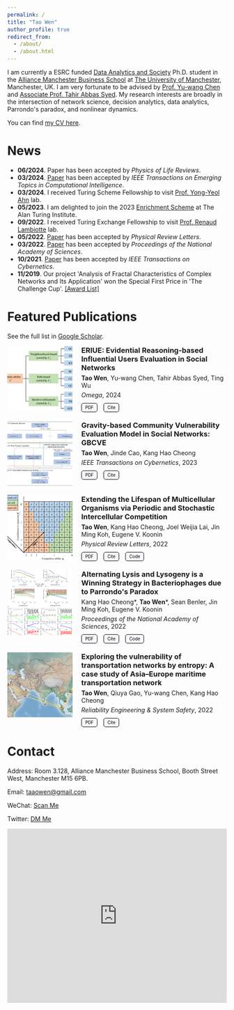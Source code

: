 ```yaml
---
permalink: /
title: "Tao Wen"
author_profile: true
redirect_from: 
  - /about/
  - /about.html
---
```



I am currently a ESRC funded [Data Analytics and Society](https://datacdt.org/) Ph.D. student in the [Alliance Manchester Business School](https://www.alliancembs.manchester.ac.uk/) at [The University of Manchester](https://www.manchester.ac.uk/), Manchester, UK. I am very fortunate to be advised by [Prof. Yu-wang Chen](https://www.research.manchester.ac.uk/portal/yu-wang.chen.html) and [Associate Prof. Tahir Abbas Syed](https://www.research.manchester.ac.uk/portal/tahirabbas.syed.html). My research interests are broadly in the intersection of network science, decision analytics, data analytics, Parrondo's paradox, and nonlinear dynamics.

You can find [my CV here](../assets/CV_TaoWEN.pdf).


News
======

- **06/2024**. Paper has been accepted by *Physics of Life Reviews*.
- **03/2024**. [Paper](https://ieeexplore.ieee.org/abstract/document/10473174) has been accepted by *IEEE Transactions on Emerging Topics in Computational Intelligence*.
- **03/2024**. I received Turing Scheme Fellowship to visit [Prof. Yong-Yeol Ahn](https://yongyeol.com/) lab.
- **05/2023**. I am delighted to join the 2023 [Enrichment Scheme](https://www.turing.ac.uk/work-turing/studentships/enrichment) at The Alan Turing Institute.
- **09/2022**. I received Turing Exchange Fellowship to visit [Prof. Renaud Lambiotte](https://www.maths.ox.ac.uk/people/renaud.lambiotte) lab.
- **05/2022**. [Paper](https://journals.aps.org/prl/abstract/10.1103/PhysRevLett.128.218101) has been accepted by *Physical Review Letters*.
- **03/2022**. [Paper](https://www.pnas.org/doi/abs/10.1073/pnas.2115145119) has been accepted by *Proceedings of the National Academy of Sciences*.
- **10/2021**. [Paper](https://ieeexplore.ieee.org/document/9619865) has been accepted by *IEEE Transactions on Cybernetics*.
- **11/2019**. Our project 'Analysis of Fractal Characteristics of Complex Networks and Its Application' won the Special First Price in 'The Challenge Cup'. [\[Award List\]](https://www.tiaozhanbei.net/article/15729/)


Featured Publications
======
See the full list in <a href="{{[site.author.googlescholar](https://scholar.google.com/citations?hl=en&user=edoHbXEAAAAJ)}}">Google Scholar</a>.

<div style="display: flex; align-items: flex-start; margin-bottom: 20px;">
  <div style="flex-shrink: 0; width: 150px; height: 150px; overflow: hidden; margin-right: 20px;">
    <img src="/images/ERIUE.png" alt="Article Image" style="width: 100%; height: 100%; object-fit: cover;">
  </div>
  <div style="flex-grow: 1;">
    <h3 style="margin: 0;">ERIUE: Evidential Reasoning-based Influential Users Evaluation in Social Networks</h3>
    <p style="margin: 5px 0;"><b>Tao Wen</b>, Yu-wang Chen, Tahir Abbas Syed, Ting Wu</p>
    <p style="margin: 5px 0;"><i>Omega</i>, 2024</p>
    <div style="margin-top: 10px;">
      <a href="https://doi.org/10.1016/j.omega.2023.102945" target="_blank" style="display: inline-block; padding: 4px 8px; margin-right: 10px; border: 1px solid #000000; border-radius: 5px; background-color: #F8F8FF; color: black; text-decoration: none; font-size: 0.7em;">PDF</a>
      <a href="https://scholar.googleusercontent.com/scholar.bib?q=info:TCKWBpNYVaoJ:scholar.google.com/&output=citation&scisdr=ClEyMQQIEI6Hrwk32EA:AFWwaeYAAAAAZqAxwEDBuBD5SF5g8rByRxCewbU&scisig=AFWwaeYAAAAAZqAxwGfW1zjJyD_udaKIALHOG3w&scisf=4&ct=citation&cd=-1&hl=en" target="_blank" style="display: inline-block; padding: 4px 8px; margin-right: 10px; border: 1px solid #000000; border-radius: 5px; background-color: #F8F8FF; color: black; text-decoration: none; font-size: 0.7em;">Cite</a>
    </div>
  </div>
</div>

<div style="display: flex; align-items: flex-start; margin-bottom: 20px;">
  <div style="flex-shrink: 0; width: 150px; height: 150px; overflow: hidden; margin-right: 20px;">
    <img src="/images/GBCVE.png" alt="Article Image" style="width: 100%; height: 100%; object-fit: cover;">
  </div>
  <div style="flex-grow: 1;">
    <h3 style="margin: 0;">Gravity-based Community Vulnerability Evaluation Model in Social Networks: GBCVE</h3>
    <p style="margin: 5px 0;"><b>Tao Wen</b>, Jinde Cao, Kang Hao Cheong</p>
    <p style="margin: 5px 0;"><i>IEEE Transactions on Cybernetics</i>, 2023</p>
    <div style="margin-top: 10px;">
      <a href="https://doi.org/10.1109/TCYB.2021.3123081" target="_blank" style="display: inline-block; padding: 4px 8px; margin-right: 10px; border: 1px solid #000000; border-radius: 5px; background-color: #F8F8FF; color: black; text-decoration: none; font-size: 0.7em;">PDF</a>
      <a href="https://scholar.googleusercontent.com/scholar.bib?q=info:gnhq70P2rRIJ:scholar.google.com/&output=citation&scisdr=ClEyMQQIEI6Hrwk3a2s:AFWwaeYAAAAAZqAxc2sDWeYcXy_MptRU9NgkSt4&scisig=AFWwaeYAAAAAZqAxc-309Wec4oRWFsIVLSNkusA&scisf=4&ct=citation&cd=-1&hl=en" target="_blank" style="display: inline-block; padding: 4px 8px; margin-right: 10px; border: 1px solid #000000; border-radius: 5px; background-color: #F8F8FF; color: black; text-decoration: none; font-size: 0.7em;">Cite</a>
    </div>
  </div>
</div>

<div style="display: flex; align-items: flex-start; margin-bottom: 20px;">
  <div style="flex-shrink: 0; width: 150px; height: 150px; overflow: hidden; margin-right: 20px;">
    <img src="/images/Extending.png" alt="Article Image" style="width: 100%; height: 100%; object-fit: cover;">
  </div>
  <div style="flex-grow: 1;">
    <h3 style="margin: 0;">Extending the Lifespan of Multicellular Organisms via Periodic and Stochastic Intercellular Competition</h3>
    <p style="margin: 5px 0;"><b>Tao Wen</b>, Kang Hao Cheong, Joel Weijia Lai, Jin Ming Koh, Eugene V. Koonin</p>
    <p style="margin: 5px 0;"><i>Physical Review Letters</i>, 2022</p>
    <div style="margin-top: 10px;">
      <a href="https://doi.org/10.1103/PhysRevLett.128.218101" target="_blank" style="display: inline-block; padding: 4px 8px; margin-right: 10px; border: 1px solid #000000; border-radius: 5px; background-color: #F8F8FF; color: black; text-decoration: none; font-size: 0.7em;">PDF</a>
      <a href="https://scholar.googleusercontent.com/scholar.bib?q=info:HPYlUqAWflEJ:scholar.google.com/&output=citation&scisdr=ClEyMQQIEI6Hrwk0wMQ:AFWwaeYAAAAAZqAy2MQWCFQXny2F0Z4y3l6kZI8&scisig=AFWwaeYAAAAAZqAy2AnJYIrFjb7Ltm0KtK_TKT4&scisf=4&ct=citation&cd=-1&hl=en" target="_blank" style="display: inline-block; padding: 4px 8px; margin-right: 10px; border: 1px solid #000000; border-radius: 5px; background-color: #F8F8FF; color: black; text-decoration: none; font-size: 0.7em;">Cite</a>
      <a href="https://osf.io/z5c8k/?view_only=d2864977225147049f5bea6539f89dbd" target="_blank" style="display: inline-block; padding: 4px 8px; margin-right: 10px; border: 1px solid #000000; border-radius: 5px; background-color: #F8F8FF; color: black; text-decoration: none; font-size: 0.7em;">Code</a>
    </div>
  </div>
</div>

<div style="display: flex; align-items: flex-start; margin-bottom: 20px;">
  <div style="flex-shrink: 0; width: 150px; height: 150px; overflow: hidden; margin-right: 20px;">
    <img src="/images/Lysis.png" alt="Article Image" style="width: 100%; height: 100%; object-fit: cover;">
  </div>
  <div style="flex-grow: 1;">
    <h3 style="margin: 0;">Alternating Lysis and Lysogeny is a Winning Strategy in Bacteriophages due to Parrondo's Paradox</h3>
    <p style="margin: 5px 0;">Kang Hao Cheong*, <b>Tao Wen</b>*, Sean Benler, Jin Ming Koh, Eugene V. Koonin</p>
    <p style="margin: 5px 0;"><i>Proceedings of the National Academy of Sciences</i>, 2022</p>
    <div style="margin-top: 10px;">
      <a href="https://doi.org/10.1073/pnas.2115145119" target="_blank" style="display: inline-block; padding: 4px 8px; margin-right: 10px; border: 1px solid #000000; border-radius: 5px; background-color: #F8F8FF; color: black; text-decoration: none; font-size: 0.7em;">PDF</a>
      <a href="https://scholar.googleusercontent.com/scholar.bib?q=info:srVvoNpszdsJ:scholar.google.com/&output=citation&scisdr=ClEyMQQIEI6Hrwk2oR0:AFWwaeYAAAAAZqAwuR2vfbCiUo7j9FEKKLYWopE&scisig=AFWwaeYAAAAAZqAwuX8h2YCyGfR78oJ_QjcnkIw&scisf=4&ct=citation&cd=-1&hl=en" target="_blank" style="display: inline-block; padding: 4px 8px; margin-right: 10px; border: 1px solid #000000; border-radius: 5px; background-color: #F8F8FF; color: black; text-decoration: none; font-size: 0.7em;">Cite</a>
      <a href="https://osf.io/vth96/?view_only=c61c0a312ef04624acbeb41d071e70df" target="_blank" style="display: inline-block; padding: 4px 8px; margin-right: 10px; border: 1px solid #000000; border-radius: 5px; background-color: #F8F8FF; color: black; text-decoration: none; font-size: 0.7em;">Code</a>
    </div>
  </div>
</div>

<div style="display: flex; align-items: flex-start; margin-bottom: 20px;">
  <div style="flex-shrink: 0; width: 150px; height: 150px; overflow: hidden; margin-right: 20px;">
    <img src="/images/Maritime.png" alt="Article Image" style="width: 100%; height: 100%; object-fit: cover;">
  </div>
  <div style="flex-grow: 1;">
    <h3 style="margin: 0;">Exploring the vulnerability of transportation networks by entropy: A case study of Asia–Europe maritime transportation network</h3>
    <p style="margin: 5px 0;"><b>Tao Wen</b>, Qiuya Gao, Yu-wang Chen, Kang Hao Cheong</p>
    <p style="margin: 5px 0;"><i>Reliability Engineering & System Safety</i>, 2022</p>
    <div style="margin-top: 10px;">
      <a href="https://doi.org/10.1016/j.ress.2022.108578" target="_blank" style="display: inline-block; padding: 4px 8px; margin-right: 10px; border: 1px solid #000000; border-radius: 5px; background-color: #F8F8FF; color: black; text-decoration: none; font-size: 0.7em;">PDF</a>
      <a href="https://scholar.googleusercontent.com/scholar.bib?q=info:rcyHEdo2WWEJ:scholar.google.com/&output=citation&scisdr=ClEyMQQIEI6Hrwk3J5Q:AFWwaeYAAAAAZqAxP5R4tygGwDc_CF8sdYFpXak&scisig=AFWwaeYAAAAAZqAxP5VFtRU6tsWbvJmVTbHTufM&scisf=4&ct=citation&cd=-1&hl=en" target="_blank" style="display: inline-block; padding: 4px 8px; margin-right: 10px; border: 1px solid #000000; border-radius: 5px; background-color: #F8F8FF; color: black; text-decoration: none; font-size: 0.7em;">Cite</a>
    </div>
  </div>
</div>


Contact
======

Address: Room 3.128, Alliance Manchester Business School, Booth Street West, Manchester M15 6PB.

Email: [taaowen@gmail.com](mailto:taaowen@gmail.com)

WeChat: [Scan Me](/assets/TaoWeChat.png)

Twitter: [DM Me](https://x.com/TaoWen41247154)

<div style="width: 100%; height: 400px;">
  <iframe 
    src="https://www.google.com/maps/embed?pb=!1m18!1m12!1m3!1d2375.0599783424846!2d-2.23949742233841!3d53.4673881656587!2m3!1f0!2f0!3f0!3m2!1i1024!2i768!4f13.1!3m3!1m2!1s0x487bb1ed5c9e3e1f%3A0xf49d1dba93bac80b!2sAlliance%20Manchester%20Business%20School!5e0!3m2!1sen!2suk!4v1721769496681!5m2!1sen!2suk" 
    width="100%" 
    height="100%" 
    frameborder="0" 
    style="border:0;" 
    allowfullscreen="" 
    aria-hidden="false" 
    tabindex="0">
  </iframe>
</div>